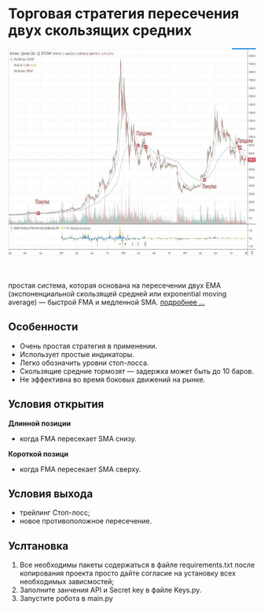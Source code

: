<h1>Торговая стратегия пересечения двух скользящих средних</h1>

<p align="center"><img height="425" src="images/moving-average-cross-strategy.png"></p>

<br>

<span>простая система, которая основана на пересечении двух EMA (экспоненциальной скользящей средней или exponential moving average) — быстрой FMA и медленной SMA. <a href="https://dzen.ru/media/id/5eb5837bd86ce72cb4b19576/strategiia-peresechenie-skolziascih-srednih-5edb8542f7ccae3c3f4aaa4d">подробнее ...</a></span>


<h2>Особенности</h2>

- Очень простая стратегия в применении.
- Использует простые индикаторы.
- Легко обозначить уровни стоп-лосса.
- Скользящие средние тормозят — задержка может быть до 10 баров.
- Не эффективна во время боковых движений на рынке.

<h2>Условия открытия</h2>

**Длинной позиции**
- когда FMA пересекает SMA снизу.

**Короткой позици**
- когда FMA пересекает SMA сверху.

<h2>Условия выхода</h2>

- трейлинг Стоп-лосс;
- новое противоположное пересечение.

<h2>Услтановка</h2>

1. Все необходимы пакеты содержаться в файле requirements.txt после копирования проекта просто дайте согласие на установку всех необходимых зависмостей;
2. Заполните занчения API и Secret key в файле Keys.py.
3. Запустите робота в main.py 
